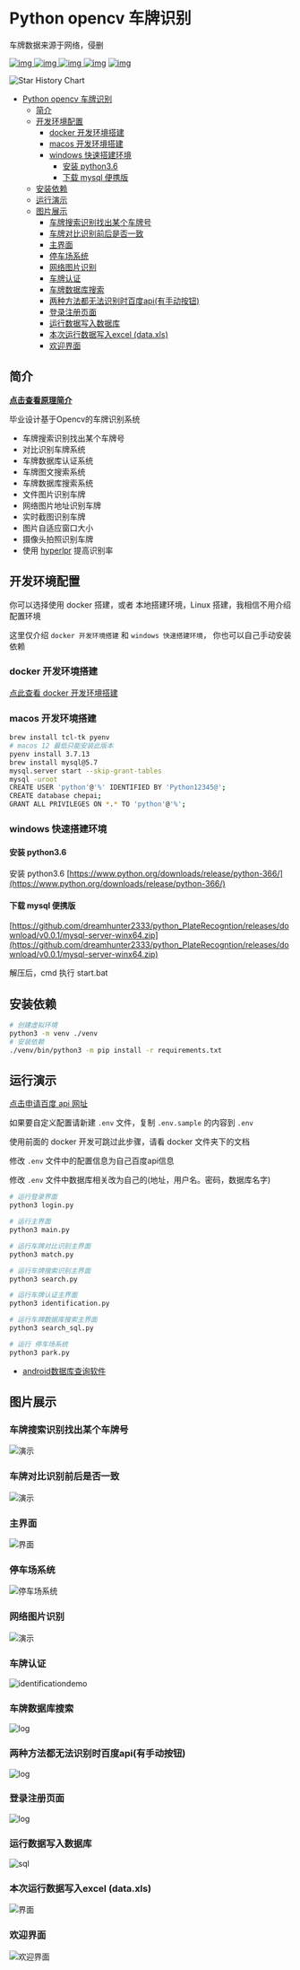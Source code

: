 # Python opencv 车牌识别

车牌数据来源于网络，侵删

[![img](https://img.shields.io/github/stars/dreamhunter2333/python_PlateRecogntion.svg?logoColor=blue&style=for-the-badge) ![img](https://img.shields.io/github/forks/dreamhunter2333/python_PlateRecogntion.svg?logoColor=blue&style=for-the-badge) ![img](https://img.shields.io/github/last-commit/dreamhunter2333/python_PlateRecogntion.svg?color=blue&style=for-the-badge) ![img](https://img.shields.io/badge/python-3-blue.svg?style=for-the-badge)](https://github.com/dreamhunter2333/python_PlateRecogntion)
[![img](https://img.shields.io/badge/link-996.icu-red.svg?style=for-the-badge)](https://github.com/996icu/996.ICU)

<picture>
  <source media="(prefers-color-scheme: dark)" srcset="https://api.star-history.com/svg?repos=dreamhunter2333/python_PlateRecogntion&type=Date&theme=dark" />
  <source media="(prefers-color-scheme: light)" srcset="https://api.star-history.com/svg?repos=dreamhunter2333/python_PlateRecogntion&type=Date" />
  <img alt="Star History Chart" src="https://api.star-history.com/svg?repos=dreamhunter2333/python_PlateRecogntion&type=Date" />
</picture>

- [Python opencv 车牌识别](#python-opencv-车牌识别)
  - [简介](#简介)
  - [开发环境配置](#开发环境配置)
    - [docker 开发环境搭建](#docker-开发环境搭建)
    - [macos 开发环境搭建](#macos-开发环境搭建)
    - [windows 快速搭建环境](#windows-快速搭建环境)
      - [安装 python3.6](#安装-python36)
      - [下载 mysql 便携版](#下载-mysql-便携版)
  - [安装依赖](#安装依赖)
  - [运行演示](#运行演示)
  - [图片展示](#图片展示)
    - [车牌搜索识别找出某个车牌号](#车牌搜索识别找出某个车牌号)
    - [车牌对比识别前后是否一致](#车牌对比识别前后是否一致)
    - [主界面](#主界面)
    - [停车场系统](#停车场系统)
    - [网络图片识别](#网络图片识别)
    - [车牌认证](#车牌认证)
    - [车牌数据库搜索](#车牌数据库搜索)
    - [两种方法都无法识别时百度api(有手动按钮)](#两种方法都无法识别时百度api有手动按钮)
    - [登录注册页面](#登录注册页面)
    - [运行数据写入数据库](#运行数据写入数据库)
    - [本次运行数据写入excel (data.xls)](#本次运行数据写入excel-dataxls)
    - [欢迎界面](#欢迎界面)

## 简介

**[点击查看原理简介](doc/doc.md)**

毕业设计基于Opencv的车牌识别系统

- 车牌搜索识别找出某个车牌号
- 对比识别车牌系统
- 车牌数据库认证系统
- 车牌图文搜索系统
- 车牌数据库搜索系统
- 文件图片识别车牌
- 网络图片地址识别车牌
- 实时截图识别车牌
- 图片自适应窗口大小
- 摄像头拍照识别车牌
- 使用 [hyperlpr](https://github.com/zeusees/HyperLPR) 提高识别率

## 开发环境配置

你可以选择使用 docker 搭建，或者 本地搭建环境，Linux 搭建，我相信不用介绍配置环境

这里仅介绍 `docker 开发环境搭建` 和 `windows 快速搭建环境`， 你也可以自己手动安装依赖

### docker 开发环境搭建

[点此查看 docker 开发环境搭建](/docker/readme.md)

### macos 开发环境搭建

```bash
brew install tcl-tk pyenv
# macos 12 最低只能安装此版本
pyenv install 3.7.13
brew install mysql@5.7
mysql.server start --skip-grant-tables
mysql -uroot
CREATE USER 'python'@'%' IDENTIFIED BY 'Python12345@';
CREATE database chepai;
GRANT ALL PRIVILEGES ON *.* TO 'python'@'%';
```

### windows 快速搭建环境

#### 安装 python3.6

安装 python3.6 [https://www.python.org/downloads/release/python-366/](https://www.python.org/downloads/release/python-366/)

#### 下载 mysql 便携版

[https://github.com/dreamhunter2333/python_PlateRecogntion/releases/download/v0.0.1/mysql-server-winx64.zip](https://github.com/dreamhunter2333/python_PlateRecogntion/releases/download/v0.0.1/mysql-server-winx64.zip)

解压后，cmd 执行 start.bat

## 安装依赖

``` bash
# 创建虚拟环境
python3 -m venv ./venv
# 安装依赖
./venv/bin/python3 -m pip install -r requirements.txt
```

## 运行演示

[点击申请百度 api 网址](https://cloud.baidu.com/product/ocr)

如果要自定义配置请新建 `.env` 文件，复制 `.env.sample` 的内容到 `.env`

使用前面的 docker 开发可跳过此步骤，请看 docker 文件夹下的文档

修改 `.env` 文件中的配置信息为自己百度api信息

修改 `.env` 文件中数据库相关改为自己的(地址，用户名。密码，数据库名字)

``` bash
# 运行登录界面
python3 login.py

# 运行主界面
python3 main.py

# 运行车牌对比识别主界面
python3 match.py

# 运行车牌搜索识别主界面
python3 search.py

# 运行车牌认证主界面
python3 identification.py

# 运行车牌数据库搜索主界面
python3 search_sql.py

# 运行 停车场系统
python3 park.py
```

- [android数据库查询软件](https://github.com/dreamhunter2333/android_sql)

## 图片展示

### 车牌搜索识别找出某个车牌号

![演示](pic/searchpic.png)

### 车牌对比识别前后是否一致

![演示](pic/duibi.gif)

### 主界面

![界面](pic/4.png)

### 停车场系统

![停车场系统](pic/park.png)

### 网络图片识别

![演示](pic/3.png)

### 车牌认证

![identificationdemo](pic/identificationdemo.png)

### 车牌数据库搜索

![log](pic/search_sql.png)

### 两种方法都无法识别时百度api(有手动按钮)

![log](pic/api.png)

### 登录注册页面

![log](pic/log.gif)

### 运行数据写入数据库

![sql](pic/sql.png)

### 本次运行数据写入excel (data.xls)

![界面](pic/1.png)

### 欢迎界面

![欢迎界面](pic/2.png)
